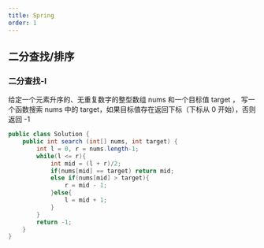 ```yaml
---
title: Spring
order: 1
---
```


## 二分查找/排序

### 二分查找-I

给定一个元素升序的、无重复数字的整型数组 nums 和一个目标值 target ，
写一个函数搜索 nums 中的 target，如果目标值存在返回下标（下标从 0 开始），否则返回 -1

```java
public class Solution {
    public int search (int[] nums, int target) {
        int l = 0, r = nums.length-1;
        while(l <= r){
            int mid = (l + r)/2;
            if(nums[mid] == target) return mid;
            else if(nums[mid] > target){
                r = mid - 1;
            }else{
                l = mid + 1;
            }  
        }
        return -1;
    }
}
```